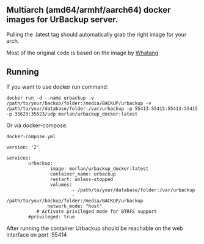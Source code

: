 ## Multiarch (amd64/armhf/aarch64) docker images for UrBackup server.
Pulling the :latest tag should automatically grab the right image for your arch.

Most of the original code is based on the image by [Whatang](https://github.com/Whatang/docker_urbackup)


## Running

If you want to use docker run command:

`docker run -d --name urbackup -v /path/to/your/backup/folder:/media/BACKUP/urbackup -v /path/to/your/database/folder:/var/urbackup -p 55413-55415:55413-55415 -p 35623:35623/udp morlan/urbackup_docker:latest`

Or via docker-compose: 

`docker-compose.yml`
```
version: '2'

services:
        urbackup:
                image: morlan/urbackup_docker:latest
                container_name: urbackup
                restart: unless-stopped
                volumes:
                        - /path/to/your/database/folder:/var/urbackup
                        - /path/to/your/backup/folder:/media/BACKUP/urbackup
               network_mode: "host"
	       # Activate privileged mode for BTRFS support
		#privileged: true
```              
	     
After running the container Urbackup should be reachable on the web interface on port :55414	     
